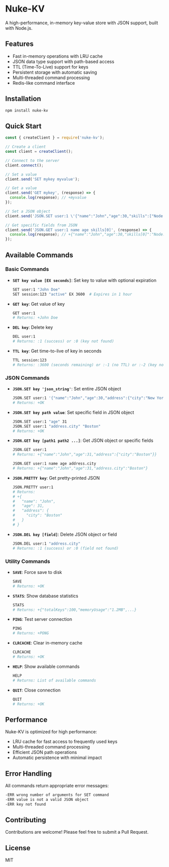 # Nuke-KV

A high-performance, in-memory key-value store with JSON support, built with Node.js.

## Features

- Fast in-memory operations with LRU cache
- JSON data type support with path-based access
- TTL (Time-To-Live) support for keys
- Persistent storage with automatic saving
- Multi-threaded command processing
- Redis-like command interface

## Installation

```bash
npm install nuke-kv
```

## Quick Start

```javascript
const { createClient } = require('nuke-kv');

// Create a client
const client = createClient();

// Connect to the server
client.connect();

// Set a value
client.send('SET mykey myvalue');

// Get a value
client.send('GET mykey', (response) => {
  console.log(response); // +myvalue
});

// Set a JSON object
client.send('JSON.SET user:1 \'{"name":"John","age":30,"skills":["Node.js","Redis"]}\'');

// Get specific fields from JSON
client.send('JSON.GET user:1 name age skills[0]', (response) => {
  console.log(response); // +{"name":"John","age":30,"skills[0]":"Node.js"}
});
```

## Available Commands

### Basic Commands

- **`SET key value [EX seconds]`**: Set key to value with optional expiration
  ```bash
  SET user:1 "John Doe"
  SET session:123 "active" EX 3600  # Expires in 1 hour
  ```

- **`GET key`**: Get value of key
  ```bash
  GET user:1
  # Returns: +John Doe
  ```

- **`DEL key`**: Delete key
  ```bash
  DEL user:1
  # Returns: :1 (success) or :0 (key not found)
  ```

- **`TTL key`**: Get time-to-live of key in seconds
  ```bash
  TTL session:123
  # Returns: :3600 (seconds remaining) or :-1 (no TTL) or :-2 (key not found)
  ```

### JSON Commands

- **`JSON.SET key 'json_string'`**: Set entire JSON object
  ```bash
  JSON.SET user:1 '{"name":"John","age":30,"address":{"city":"New York"}}'
  # Returns: +OK
  ```

- **`JSON.SET key path value`**: Set specific field in JSON object
  ```bash
  JSON.SET user:1 "age" 31
  JSON.SET user:1 "address.city" "Boston"
  # Returns: +OK
  ```

- **`JSON.GET key [path1 path2 ...]`**: Get JSON object or specific fields
  ```bash
  JSON.GET user:1
  # Returns: +{"name":"John","age":31,"address":{"city":"Boston"}}

  JSON.GET user:1 name age address.city
  # Returns: +{"name":"John","age":31,"address.city":"Boston"}
  ```

- **`JSON.PRETTY key`**: Get pretty-printed JSON
  ```bash
  JSON.PRETTY user:1
  # Returns:
  # +{
  #   "name": "John",
  #   "age": 31,
  #   "address": {
  #     "city": "Boston"
  #   }
  # }
  ```

- **`JSON.DEL key [field]`**: Delete JSON object or field
  ```bash
  JSON.DEL user:1 "address.city"
  # Returns: :1 (success) or :0 (field not found)
  ```

### Utility Commands

- **`SAVE`**: Force save to disk
  ```bash
  SAVE
  # Returns: +OK
  ```

- **`STATS`**: Show database statistics
  ```bash
  STATS
  # Returns: +{"totalKeys":100,"memoryUsage":"1.2MB",...}
  ```

- **`PING`**: Test server connection
  ```bash
  PING
  # Returns: +PONG
  ```

- **`CLRCACHE`**: Clear in-memory cache
  ```bash
  CLRCACHE
  # Returns: +OK
  ```

- **`HELP`**: Show available commands
  ```bash
  HELP
  # Returns: List of available commands
  ```

- **`QUIT`**: Close connection
  ```bash
  QUIT
  # Returns: +OK
  ```

## Performance

Nuke-KV is optimized for high performance:
- LRU cache for fast access to frequently used keys
- Multi-threaded command processing
- Efficient JSON path operations
- Automatic persistence with minimal impact

## Error Handling

All commands return appropriate error messages:
```bash
-ERR wrong number of arguments for SET command
-ERR value is not a valid JSON object
-ERR key not found
```

## Contributing

Contributions are welcome! Please feel free to submit a Pull Request.

## License

MIT